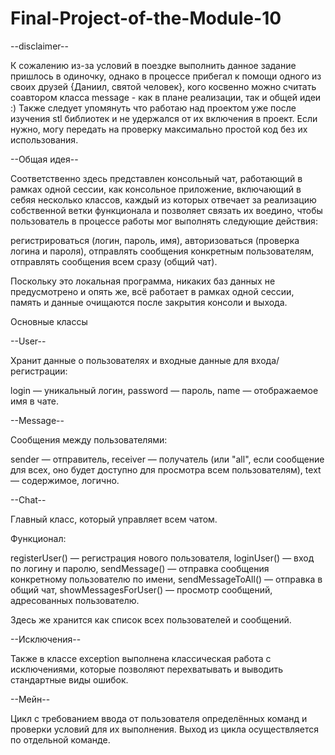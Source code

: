 # Final-Project-of-the-Module-10

--disclaimer--

К сожалению из-за условий в поездке выполнить данное задание пришлось в одиночку, однако в процессе прибегал к помощи одного из своих друзей {Даниил, святой человек}, кого косвенно можно считать соавтором класса message - как в плане реализации, так и общей идеи :) 
Также следует упомянуть что работаю над проектом уже после изучения stl библиотек и не удержался от их включения в проект. Если нужно, могу передать на проверку максимально простой код без их использования.

--Общая идея--

Соответственно здесь представлен консольный чат, работающий в рамках одной сессии, как консольное приложение, включающий в себяя несколько классов, каждый из которых отвечает за реализацию собственной ветки функционала и позволяет связать их воедино, чтобы пользователь в процессе работы мог выполнять следующие действия: 

регистрироваться (логин, пароль, имя),
авторизоваться (проверка логина и пароля),
отправлять сообщения конкретным пользователям,
отправлять сообщения всем сразу (общий чат).

Поскольку это локальная программа, никаких баз данных не предусмотрено и опять же, всё работает в рамках одной сессии, память и данные очищаются после закрытия консоли и выхода. 

Основные классы

--User--

Хранит данные о пользователях и входные данные для входа/регистрации:

login — уникальный логин,
password — пароль,
name — отображаемое имя в чате.

--Message--

Сообщения между пользователями:

sender —  отправитель,
receiver — получатель (или "all", если сообщение для всех, оно будет доступно для просмотра всем пользователям),
text — содержимое, логично.

--Chat--

Главный класс, который управляет всем чатом.

Функционал:

registerUser() — регистрация нового пользователя,
loginUser() — вход по логину и паролю,
sendMessage() — отправка сообщения конкретному пользователю по имени,
sendMessageToAll() — отправка в общий чат,
showMessagesForUser() — просмотр сообщений, адресованных пользователю.

Здесь же хранится как список всех пользователей и сообщений.

--Исключения--

Также в классе exception выполнена классическая работа с исключениями, которые позволяют перехватывать и выводить стандартные виды ошибок. 

--Мейн--

Цикл с требованием ввода от пользователя определённых команд и проверки условий для их выполнения. Выход из цикла осуществляется по отдельной команде. 

